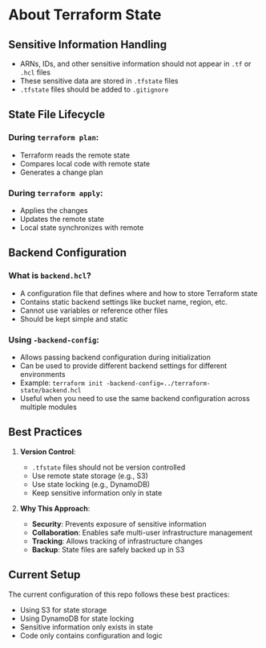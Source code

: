 # About Terraform State

## Sensitive Information Handling

- ARNs, IDs, and other sensitive information should not appear in `.tf` or `.hcl` files
- These sensitive data are stored in `.tfstate` files
- `.tfstate` files should be added to `.gitignore`

## State File Lifecycle

### During `terraform plan`:
- Terraform reads the remote state
- Compares local code with remote state
- Generates a change plan

### During `terraform apply`:
- Applies the changes
- Updates the remote state
- Local state synchronizes with remote

## Backend Configuration

### What is `backend.hcl`?
- A configuration file that defines where and how to store Terraform state
- Contains static backend settings like bucket name, region, etc.
- Cannot use variables or reference other files
- Should be kept simple and static

### Using `-backend-config`:
- Allows passing backend configuration during initialization
- Can be used to provide different backend settings for different environments
- Example: `terraform init -backend-config=../terraform-state/backend.hcl`
- Useful when you need to use the same backend configuration across multiple modules

## Best Practices

1. **Version Control**:
   - `.tfstate` files should not be version controlled
   - Use remote state storage (e.g., S3)
   - Use state locking (e.g., DynamoDB)
   - Keep sensitive information only in state

2. **Why This Approach**:
   - **Security**: Prevents exposure of sensitive information
   - **Collaboration**: Enables safe multi-user infrastructure management
   - **Tracking**: Allows tracking of infrastructure changes
   - **Backup**: State files are safely backed up in S3

## Current Setup

The current configuration of this repo follows these best practices:
- Using S3 for state storage
- Using DynamoDB for state locking
- Sensitive information only exists in state
- Code only contains configuration and logic
